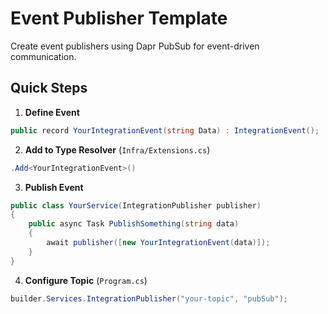 # Event Publisher Template

Create event publishers using Dapr PubSub for event-driven communication.

## Quick Steps

1. **Define Event**
```csharp
public record YourIntegrationEvent(string Data) : IntegrationEvent();
```

2. **Add to Type Resolver** (`Infra/Extensions.cs`)
```csharp
.Add<YourIntegrationEvent>()
```

3. **Publish Event**
```csharp
public class YourService(IntegrationPublisher publisher)
{
    public async Task PublishSomething(string data)
    {
        await publisher([new YourIntegrationEvent(data)]);
    }
}
```

4. **Configure Topic** (`Program.cs`)
```csharp
builder.Services.IntegrationPublisher("your-topic", "pubSub");
```